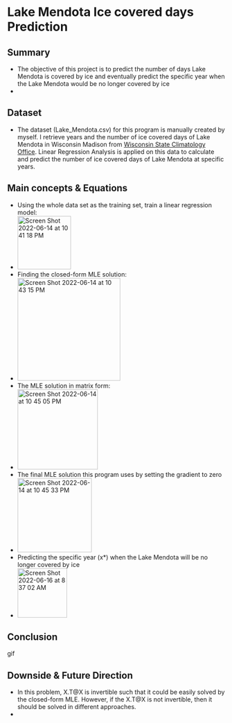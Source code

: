 # Lake Mendota Ice covered days Prediction


## Summary
- The objective of this project is to predict the number of days Lake Mendota is covered by ice and eventually predict the specific year when the Lake Mendota would be no longer covered by ice
- 
## Dataset

- The dataset (Lake_Mendota.csv) for this program is manually created by myself. I retrieve years and the number of ice covered days of Lake Mendota in Wisconsin Madison from [Wisconsin State Climatology Office](https://www.aos.wisc.edu/~sco/lakes/Mendota-ice.html). Linear Regression Analysis is applied on this data to calculate and predict the number of ice covered days of Lake Mendota at specific years.

## Main concepts & Equations

- Using the whole data set as the training set, train a linear regression model:
- <img width="123" alt="Screen Shot 2022-06-14 at 10 41 18 PM" src="https://user-images.githubusercontent.com/69660509/173816577-966a7b14-2e14-4f67-ba91-70bc60aa63e9.png">
- Finding the closed-form MLE solution:
- <img width="237" alt="Screen Shot 2022-06-14 at 10 43 15 PM" src="https://user-images.githubusercontent.com/69660509/173817348-da7f6843-60da-4c80-92ae-83062d0fb931.png">
- The MLE solution in matrix form:
- <img width="185" alt="Screen Shot 2022-06-14 at 10 45 05 PM" src="https://user-images.githubusercontent.com/69660509/173817926-ef3bd01f-5be4-4b29-aa7a-c21a055e0c17.png">
- The final MLE solution this program uses by setting the gradient to zero 
- <img width="171" alt="Screen Shot 2022-06-14 at 10 45 33 PM" src="https://user-images.githubusercontent.com/69660509/173818555-d1bef7a1-9a0a-4a27-b1b4-24fa44fbc61b.png">
- Predicting the specific year (x*) when the Lake Mendota will be no longer covered by ice
- <img width="114" alt="Screen Shot 2022-06-16 at 8 37 02 AM" src="https://user-images.githubusercontent.com/69660509/174082556-f1557870-6e5d-4b94-904a-c0ab6d7f0539.png">


## Conclusion

gif

## Downside & Future Direction

- In this problem, X.T@X is invertible such that it could be easily solved by the closed-form MLE. However, if the X.T@X is not invertible, then it should be solved in different approaches.
- 
